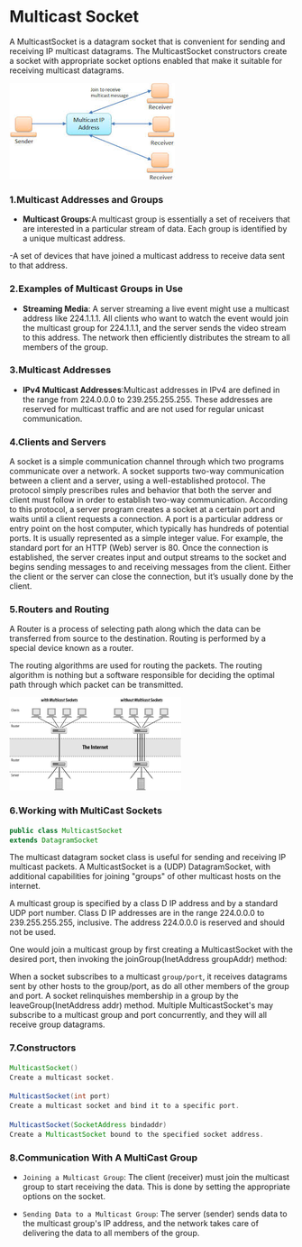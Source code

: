 #  Multicast Socket
A MulticastSocket is a datagram socket that is convenient for sending and receiving IP multicast datagrams. The MulticastSocket constructors create a socket with appropriate socket options enabled that make it suitable for receiving multicast datagrams.

![IP MultiCast Architecture](/public/multicastjpg.jpg)

### 1.Multicast Addresses and Groups

- **Multicast Groups**:A multicast group is essentially a set of receivers that are interested in a particular stream of data. Each group is identified by a unique multicast address.

-A set of devices that have joined a multicast address to receive data sent to that address.

### 2.Examples of Multicast Groups in Use
- **Streaming Media**: A server streaming a live event might use a multicast address like 224.1.1.1. All clients who want to watch the event would join the multicast group for 224.1.1.1, and the server sends the video stream to this address. The network then efficiently distributes the stream to all members of the group.

### 3.Multicast Addresses
- **IPv4 Multicast Addresses**:Multicast addresses in IPv4 are defined in the range from 224.0.0.0 to 239.255.255.255. These addresses are reserved for multicast traffic and are not used for regular unicast communication.      

### 4.Clients and Servers

A socket is a simple communication channel through which two programs communicate over a network. A socket supports two-way communication between a client and a server, using a well-established protocol. The protocol simply prescribes rules and behavior that both the server and client must follow in order to establish two-way communication.
According to this protocol, a server program creates a socket at a certain port and waits until a client requests a connection. A port is a particular address or entry point on the host computer, which typically has hundreds of potential ports. It is usually represented as a simple integer value. For example, the standard port for an HTTP (Web) server is 80. Once the connection is established, the server creates input and output streams to the socket and begins sending messages to and receiving messages from the client. Either the client or the server can close the connection, but it’s usually done by the client.

### 5.Routers and Routing

A Router is a process of selecting path along which the data can be transferred from source to the destination. Routing is performed by a special device known as a router.

The routing algorithms are used for routing the packets. The routing algorithm is nothing but a software responsible for deciding the optimal path through which packet can be transmitted.

![With and Without Multicast Sockets](/public/multicast.png)

### 6.Working with MultiCast Sockets

```java
public class MulticastSocket
extends DatagramSocket
```

The multicast datagram socket class is useful for sending and receiving IP multicast packets. A MulticastSocket is a (UDP) DatagramSocket, with additional capabilities for joining "groups" of other multicast hosts on the internet.

A multicast group is specified by a class D IP address and by a standard UDP port number. Class D IP addresses are in the range 224.0.0.0 to 239.255.255.255, inclusive. The address 224.0.0.0 is reserved and should not be used.

One would join a multicast group by first creating a MulticastSocket with the desired port, then invoking the joinGroup(InetAddress groupAddr) method:


When a socket subscribes to a multicast `group/port`, it receives datagrams sent by other hosts to the group/port, as do all other members of the group and port. A socket relinquishes membership in a group by the leaveGroup(InetAddress addr) method. Multiple MulticastSocket's may subscribe to a multicast group and port concurrently, and they will all receive group datagrams.

### 7.Constructors
```java
MulticastSocket()
Create a multicast socket.

MulticastSocket(int port)
Create a multicast socket and bind it to a specific port.

MulticastSocket(SocketAddress bindaddr)
Create a MulticastSocket bound to the specified socket address.
```

### 8.Communication With A MultiCast Group

- `Joining a Multicast Group`: The client (receiver) must join the multicast group to start receiving the data. This is done by setting the appropriate options on the socket.

- `Sending Data to a Multicast Group`: The server (sender) sends data to the multicast group's IP address, and the network takes care of delivering the data to all members of the group.